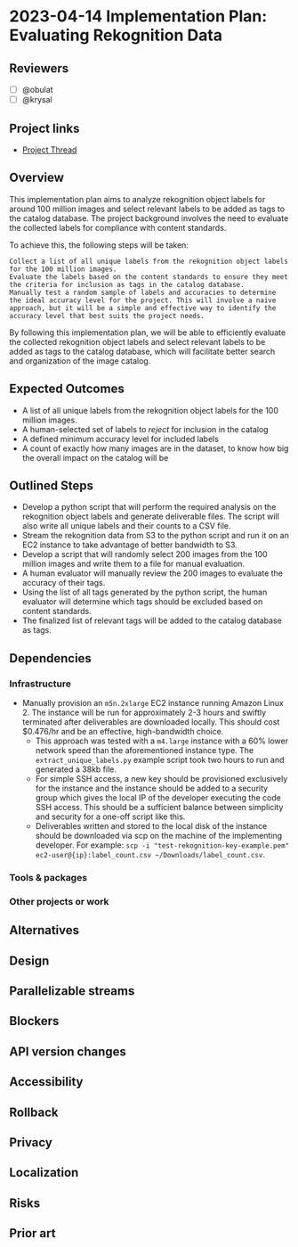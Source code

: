 # 2023-04-14 Implementation Plan: Evaluating Rekognition Data

<!-- See the implementation plan guide for more information: https://docs.openverse.org/projects/planning.html#implementation-plans-status-in-rfc -->
<!-- This template is exhaustive and may include sections which aren't relevant to your project. Feel free to remove any sections which would not be useful to have. -->

## Reviewers

<!-- Choose two people at your discretion who make sense to review this based on their existing expertise. Check in to make sure folks aren't currently reviewing more than one other proposal or RFC. -->

- [ ] @obulat
- [ ] @krysal

## Project links

<!-- Enumerate any references to other documents/pages, including milestones and other plans -->

- [Project Thread](https://github.com/WordPress/openverse/issues/431)

## Overview

<!-- An overview of the implementation plan, if necessary. Save any specific steps for the section(s) below. -->

This implementation plan aims to analyze rekognition object labels for around
100 million images and select relevant labels to be added as tags to the catalog
database. The project background involves the need to evaluate the collected
labels for compliance with content standards.

To achieve this, the following steps will be taken:

    Collect a list of all unique labels from the rekognition object labels for the 100 million images.
    Evaluate the labels based on the content standards to ensure they meet the criteria for inclusion as tags in the catalog database.
    Manually test a random sample of labels and accuracies to determine the ideal accuracy level for the project. This will involve a naive approach, but it will be a simple and effective way to identify the accuracy level that best suits the project needs.

By following this implementation plan, we will be able to efficiently evaluate
the collected rekognition object labels and select relevant labels to be added
as tags to the catalog database, which will facilitate better search and
organization of the image catalog.

## Expected Outcomes

<!-- List any succinct expected products from this implementation plan. -->

- A list of all unique labels from the rekognition object labels for the 100
  million images.
- A human-selected set of labels to _reject_ for inclusion in the catalog
- A defined minimum accuracy level for included labels
- A count of exactly how many images are in the dataset, to know how big the
  overall impact on the catalog will be

## Outlined Steps

<!-- Describe the implementation step necessary for completion. -->

- Develop a python script that will perform the required analysis on the
  rekognition object labels and generate deliverable files. The script will also
  write all unique labels and their counts to a CSV file.
- Stream the rekognition data from S3 to the python script and run it on an EC2
  instance to take advantage of better bandwidth to S3.
- Develop a script that will randomly select 200 images from the 100 million
  images and write them to a file for manual evaluation.
- A human evaluator will manually review the 200 images to evaluate the accuracy
  of their tags.
- Using the list of all tags generated by the python script, the human evaluator
  will determine which tags should be excluded based on content standards.
- The finalized list of relevant tags will be added to the catalog database as
  tags.

## Dependencies

### Infrastructure

<!-- Describe any infrastructure that will need to be provisioned or modified. In particular, identify associated potential cost changes. -->

- Manually provision an `m5n.2xlarge` EC2 instance running Amazon Linux 2. The
  instance will be run for approximately 2-3 hours and swiftly terminated after
  deliverables are downloaded locally. This should cost $0.476/hr and be an
  effective, high-bandwidth choice.
  - This approach was tested with a `m4.large` instance with a 60% lower network
    speed than the aforementioned instance type. The `extract_unique_labels.py`
    example script took two hours to run and generated a 38kb file.
  - For simple SSH access, a new key should be provisioned exclusively for the
    instance and the instance should be added to a security group which gives
    the local IP of the developer executing the code SSH access. This should be
    a sufficient balance between simplicity and security for a one-off script
    like this.
  - Deliverables written and stored to the local disk of the instance should be
    downloaded via scp on the machine of the implementing developer. For
    example:
    `scp -i "test-rekognition-key-example.pem" ec2-user@{ip}:label_count.csv ~/Downloads/label_count.csv`.

### Tools & packages

<!-- Describe any tools or packages which this work might be dependent on. If multiple options are available, try to list as many as are reasonable with your own recommendation. -->

### Other projects or work

<!-- Note any projects this plan is dependent on. -->

## Alternatives

<!-- Describe any alternatives considered and why they were not chosen or recommended. -->

## Design

<!-- Note any design requirements for this plan. -->

## Parallelizable streams

<!-- What, if any, work within this plan can be parallelized? -->

## Blockers

<!-- What hard blockers exist which might prevent further work on this project? -->

## API version changes

<!-- Explore or mention any changes to the API versioning scheme. -->

## Accessibility

<!-- Are there specific accessibility concerns relevant to this plan? Do you expect new UI elements that would need particular care to ensure they're implemented in an accessible way? Consider also low-spec device and slow internet accessibility, if relevant. -->

## Rollback

<!-- How do we roll back this solution in the event of failure? Are there any steps that can not easily be rolled back? -->

## Privacy

<!-- How does this approach protect users' privacy? -->

## Localization

<!-- Any translation or regional requirements? Any differing legal requirements based on user location? -->

## Risks

<!-- What risks are we taking with this solution? Are there risks that once taken can’t be undone?-->

## Prior art

<!-- Include links to documents and resources that you used when coming up with your solution. Credit people who have contributed to the solution that you wish to acknowledge. -->
